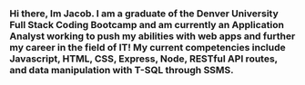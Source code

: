 ### Hi there, Im Jacob. I am a graduate of the Denver University Full Stack Coding Bootcamp and am currently an Application Analyst working to push my abilities with web apps and further my career in the field of IT! My current competencies include Javascript, HTML, CSS, Express, Node, RESTful API routes, and data manipulation with T-SQL through SSMS.



<!--
**jacob-studer/jacob-studer** is a ✨ _special_ ✨ repository because its `README.md` (this file) appears on your GitHub profile.

Here are some ideas to get you started:

- 🔭 I’m currently working on ...
- 🌱 I’m currently learning ...
- 👯 I’m looking to collaborate on ...
- 🤔 I’m looking for help with ...
- 💬 Ask me about ...
- 📫 How to reach me: ...
- 😄 Pronouns: ...
- ⚡ Fun fact: ...
-->
